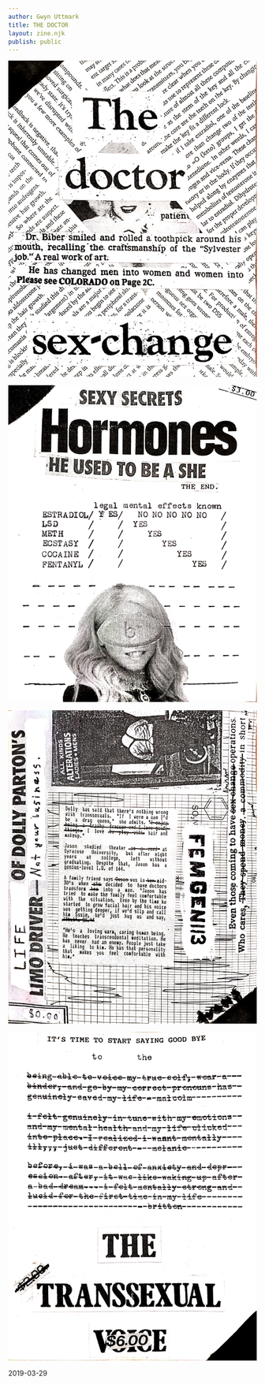 ```yaml
---
author: Gwyn Uttmark
title: THE DOCTOR
layout: zine.njk
publish: public
---
```


![](1.jpg)

![](2.jpg)

![](3.jpg)

![](4.jpg)

2019-03-29

